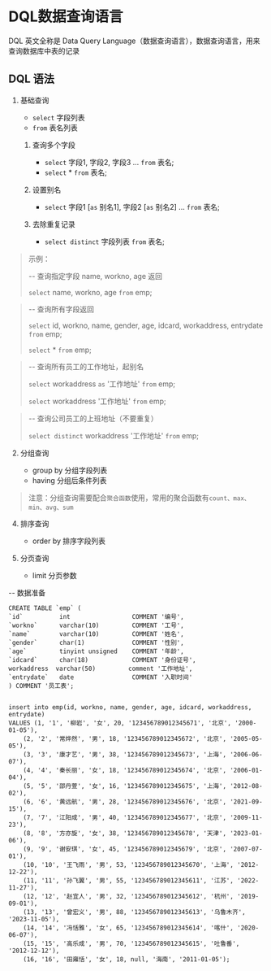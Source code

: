 # DQL数据查询语言

DQL 英文全称是 Data Query Language（数据查询语言），数据查询语言，用来查询数据库中表的记录


## DQL 语法

1. 基础查询

   - `select` 字段列表
   - `from` 表名列表 

    1. 查询多个字段

        - `select` 字段1, 字段2, 字段3 ... `from` 表名;
        - `select` * `from` 表名;
  
    2. 设置别名

        - `select` 字段1 [`as` 别名1], 字段2 [`as` 别名2] ... `from` 表名;

    3. 去除重复记录

        - `select distinct` 字段列表 `from` 表名;

> 示例：
> 
> -- 查询指定字段 name, workno, age 返回
> 
> `select` name, workno, age `from` emp;


> -- 查询所有字段返回
> 
> `select` id, workno, name, gender, age, idcard, workaddress, entrydate `from` emp;
> 
> `select` * `from` emp;

> -- 查询所有员工的工作地址，起别名
>
> `select` workaddress `as` '工作地址' `from` emp;
> 
> `select` workaddress '工作地址' `from` emp;

> -- 查询公司员工的上班地址（不要重复）
>
> `select distinct` workaddress '工作地址' `from` emp;



2. 分组查询

    - group by 分组字段列表
    - having 分组后条件列表

> 注意：分组查询需要配合`聚合函数`使用，常用的聚合函数有`count、max、min、avg、sum`

4. 排序查询

    - order by 排序字段列表

5. 分页查询

    - limit 分页参数



-- 数据准备

    CREATE TABLE `emp` (
    `id`          int                 COMMENT '编号',
    `workno`      varchar(10)         COMMENT '工号',
    `name`        varchar(10)         COMMENT '姓名',
    `gender`      char(1)             COMMENT '性别',
    `age`         tinyint unsigned    COMMENT '年龄',
    `idcard`      char(18)            COMMENT '身份证号',
    workaddress  varchar(50)         comment '工作地址',
    `entrydate`   date                COMMENT '入职时间'
    ) COMMENT '员工表';


    insert into emp(id, workno, name, gender, age, idcard, workaddress, entrydate)
    VALUES (1, '1', '柳岩', '女', 20, '123456789012345671', '北京', '2000-01-05'),
        (2, '2', '常烨然', '男', 18, '123456789012345672', '北京', '2005-05-05'),
        (3, '3', '康才艺', '男', 38, '123456789012345673', '上海', '2006-06-07'),
        (4, '4', '秦长丽', '女', 18, '123456789012345674', '北京', '2006-01-04'),
        (5, '5', '邵丹萱', '女', 16, '123456789012345675', '上海', '2012-08-02'),
        (6, '6', '黄远航', '男', 28, '123456789012345676', '北京', '2021-09-15'),
        (7, '7', '江阳成', '男', 40, '123456789012345677', '北京', '2009-11-23'),
        (8, '8', '方亦旋', '女', 38, '123456789012345678', '天津', '2023-01-06'),
        (9, '9', '谢安琪', '女', 45, '123456789012345679', '北京', '2007-07-01'),
        (10, '10', '王飞雨', '男', 53, '123456789012345670', '上海', '2012-12-22'),
        (11, '11', '孙飞翼', '男', 55, '123456789012345611', '江苏', '2022-11-27'),
        (12, '12', '赵宜人', '男', 32, '123456789012345612', '杭州', '2019-09-01'),
        (13, '13', '曾宏义', '男', 88, '123456789012345613', '乌鲁木齐', '2023-11-05'),
        (14, '14', '冯恬雅', '女', 65, '123456789012345614', '喀什', '2020-06-07'),
        (15, '15', '高乐成', '男', 70, '123456789012345615', '吐鲁番', '2012-12-12'),
        (16, '16', '田雍恬', '女', 18, null, '海南', '2011-01-05');
